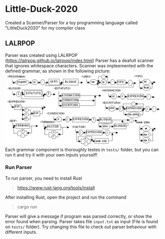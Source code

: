 # Little-Duck-2020
Created a Scanner/Parser for a toy programming language called "LittleDuck2020" for my compiler class

## LALRPOP
Parser was created using LALRPOP (https://lalrpop.github.io/lalrpop/index.html)
Parser has a deafult scanner that ignores whitespace characters.
Scanner was impleemented with the defined grammar, as shown in the following picture:
![image](LittleDuck.png)
Each grammar component is thoroughly testes in `tests/` folder, but you can run it and try it with your own inputs yourself!

### Run Parser

To run parser, you need to install Rust  
> https://www.rust-lang.org/tools/install

After installing Rust, open the project and run the command 

> cargo run

Parser will give a message if program was parsed correctly, or show the error found when parsing.
Parser takes file `input.txt` as input (File is found on `tests/` folder). 
Try changing this file to check out parser behaviour with different inputs.

